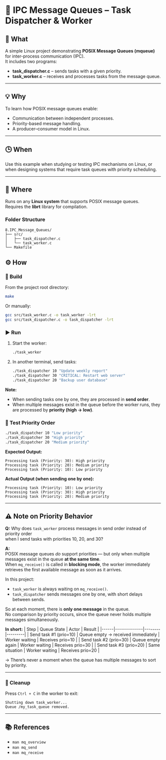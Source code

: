# 📨 IPC Message Queues – Task Dispatcher & Worker

## 🧭 What
A simple Linux project demonstrating **POSIX Message Queues (mqueue)** for inter-process communication (IPC).  
It includes two programs:
- **task_dispatcher.c** – sends tasks with a given priority.
- **task_worker.c** – receives and processes tasks from the message queue.

---

## 💡 Why
To learn how POSIX message queues enable:
- Communication between independent processes.
- Priority-based message handling.
- A producer–consumer model in Linux.

---

## 🕒 When
Use this example when studying or testing IPC mechanisms on Linux, or when designing systems that require task queues with priority scheduling.

---

## 📍 Where
Runs on any **Linux system** that supports POSIX message queues.  
Requires the **librt** library for compilation.

### Folder Structure
```
8.IPC_Message_Queues/
├── src/
│   ├── task_dispatcher.c
│   └── task_worker.c
└── Makefile
```

## ⚙️ How

### 🔧 Build
From the project root directory:
```bash
make
```

Or manually:
```bash
gcc src/task_worker.c -o task_worker -lrt
gcc src/task_dispatcher.c -o task_dispatcher -lrt
```

### ▶️ Run

1. Start the worker:
   ```bash
   ./task_worker
   ```

2. In another terminal, send tasks:
   ```bash
   ./task_dispatcher 10 "Update weekly report"
   ./task_dispatcher 30 "CRITICAL: Restart web server"
   ./task_dispatcher 20 "Backup user database"
   ```

**Note:**  
- When sending tasks one by one, they are processed in **send order**.  
- When multiple messages exist in the queue before the worker runs, they are processed by **priority (high → low)**.

### 🧪 Test Priority Order
```bash
./task_dispatcher 10 "Low priority"
./task_dispatcher 30 "High priority"
./task_dispatcher 20 "Medium priority"
```

**Expected Output:**
```
Processing task (Priority: 30): High priority
Processing task (Priority: 20): Medium priority
Processing task (Priority: 10): Low priority
```

**Actual Output (when sending one by one):**
```
Processing task (Priority: 10): Low priority
Processing task (Priority: 30): High priority
Processing task (Priority: 20): Medium priority
```

---

## ⚠️ Note on Priority Behavior

**Q:** Why does `task_worker` process messages in send order instead of priority order  
when I send tasks with priorities 10, 20, and 30?

**A:**  
POSIX message queues *do* support priorities — but only when multiple messages exist in the queue **at the same time**.  
When `mq_receive()` is called in **blocking mode**, the worker immediately retrieves the first available message as soon as it arrives.

In this project:
- `task_worker` is always waiting on `mq_receive()`.
- `task_dispatcher` sends messages one by one, with short delays between sends.

So at each moment, there is **only one message** in the queue.  
No comparison by priority occurs, since the queue never holds multiple messages simultaneously.

**In short:**
| Step | Queue State | Actor | Result |
|------|--------------|--------|---------|
| Send task #1 (prio=10) | Queue empty → received immediately | Worker waiting | Receives prio=10 |
| Send task #2 (prio=30) | Queue empty again | Worker waiting | Receives prio=30 |
| Send task #3 (prio=20) | Same situation | Worker waiting | Receives prio=20 |

→ There’s never a moment when the queue has multiple messages to sort by priority.

---

### 🧹 Cleanup
Press `Ctrl + C` in the worker to exit:
```
Shutting down task_worker...
Queue /my_task_queue removed.
```

---

## 📚 References
- `man mq_overview`
- `man mq_send`
- `man mq_receive`
